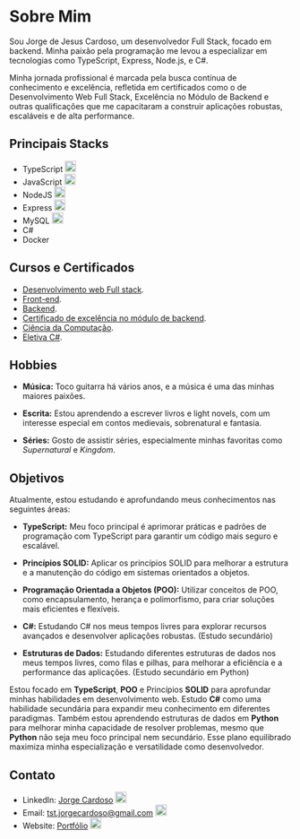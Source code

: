 # Sobre Mim

Sou Jorge de Jesus Cardoso, um desenvolvedor Full Stack, focado em backend. Minha paixão pela programação me levou a especializar em tecnologias como TypeScript, Express, Node.js, e C#.

Minha jornada profissional é marcada pela busca contínua de conhecimento e excelência, refletida em certificados como o de Desenvolvimento Web Full Stack, Excelência no Módulo de Backend e outras qualificações que me capacitaram a construir aplicações robustas, escaláveis e de alta performance.

## Principais Stacks

  - TypeScript <img src="https://cdn.iconscout.com/icon/free/png-256/free-typescript-1174965.png?f=webp" style="width: 20px; height: 20px;" />
  - JavaScript <img src="https://icons.veryicon.com/png/o/business/vscode-program-item-icon/javascript-3.png" style="width: 20px; height: 20px;" />
  - NodeJS <img src="https://static-00.iconduck.com/assets.00/node-js-icon-454x512-nztofx17.png" style="width: 20px; height: 20px;" />
  - Express <img src="https://upload.wikimedia.org/wikipedia/commons/thumb/8/88/Status_iucn_EX_icon.svg/480px-Status_iucn_EX_icon.svg.png" style="width: 20px; height: 20px;" />
  - MySQL <img src="https://cdn-icons-png.flaticon.com/512/919/919836.png" style="width: 20px; height: 20px;" />
  - C# <img src="https://www.shutterstock.com/shutterstock/photos/1764554234/display_1500/stock-vector-emblem-of-c-sharp-programming-language-blue-hexagon-with-the-letter-c-and-number-symbol-inside-1764554234.jpg" style="width: 10px; height: 10px;" />
  - Docker <img src="https://cdn.worldvectorlogo.com/logos/docker.svg"  style="width: 10px; height: 10px;" />

## Cursos e Certificados
- [Desenvolvimento web Full stack](https://www.credential.net/1e1975bb-7c61-4aec-a77d-a81c8c199d8b#gs.cz1vvs).
- [Front-end](https://www.credential.net/823da209-e7a5-4dff-9f47-11822fe8e08a#gs.cz1w91).
- [Backend](https://www.credential.net/09d51e17-e943-4f2c-a10c-e18fadd354fd#gs.cz1wgd).
- [Certificado de excelência no módulo de backend](https://www.credential.net/37371a47-8cfb-4470-8d26-e4e44c0fe310#gs.cz1w74).
- [Ciência da Computação](https://www.credential.net/df4b3d9c-6ad5-428a-9629-f692c61df1c8?record_view=true).
- [Eletiva C#](https://www.credential.net/cebaf7f2-1d6d-4348-889a-d2551995467b#gs.cz1w4b).

## Hobbies

- **Música:** Toco guitarra há vários anos, e a música é uma das minhas maiores paixões.
  
- **Escrita:** Estou aprendendo a escrever livros e light novels, com um interesse especial em contos medievais, sobrenatural e fantasia.
  
- **Séries:** Gosto de assistir séries, especialmente minhas favoritas como *Supernatural* e *Kingdom*.


## Objetivos

Atualmente, estou estudando e aprofundando meus conhecimentos nas seguintes áreas:

- **TypeScript:** Meu foco principal é aprimorar práticas e padrões de programação com TypeScript para garantir um código mais seguro e escalável.
  
- **Princípios SOLID:** Aplicar os princípios SOLID para melhorar a estrutura e a manutenção do código em sistemas orientados a objetos.
  
- **Programação Orientada a Objetos (POO):** Utilizar conceitos de POO, como encapsulamento, herança e polimorfismo, para criar soluções mais eficientes e flexíveis.

- **C#:** Estudando C# nos meus tempos livres para explorar recursos avançados e desenvolver aplicações robustas. (Estudo secundário)
  
- **Estruturas de Dados:** Estudando diferentes estruturas de dados nos meus tempos livres, como filas e pilhas, para melhorar a eficiência e a performance das aplicações. (Estudo secundário em Python)

Estou focado em **TypeScript**, **POO** e Princípios **SOLID** para aprofundar minhas habilidades em desenvolvimento web. Estudo **C#** como uma habilidade secundária para expandir meu conhecimento em diferentes paradigmas. Também estou aprendendo estruturas de dados em **Python** para melhorar minha capacidade de resolver problemas, mesmo que **Python** não seja meu foco principal nem secundário. Esse plano equilibrado maximiza minha especialização e versatilidade como desenvolvedor.

## Contato

- LinkedIn: [Jorge Cardoso](https://www.linkedin.com/in/jorgejesuscardoso/)  <img src="https://static-00.iconduck.com/assets.00/linkedin-icon-1024x1024-net2o24e.png" style="width: 20px; height: 20px" />
- Email: tst.jorgecardoso@gmail.com <img src="https://logowik.com/content/uploads/images/gmail-new-icon5198.jpg" style="width: 20px; height: 20px" />
- Website: [Portfólio](https://bushidodevlab.netlify.app/) <img src="https://cdn-icons-png.flaticon.com/512/5602/5602732.png" style="width: 20px; height: 20px" />
